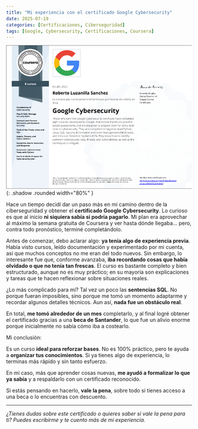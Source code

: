 ```yaml
---
title: "Mi experiencia con el certificado Google Cybersecurity"
date: 2025-07-19
categories: [Certificaciones, Ciberseguridad]
tags: [Google, Cybersecurity, Certificaciones, Coursera]
---
```


![Certificado Google Cybersecurity](/assets/img/certificados/certificado-google.png){: .shadow .rounded width="80%" }

Hace un tiempo decidí dar un paso más en mi camino dentro de la ciberseguridad y obtener el **certificado Google Cybersecurity**. Lo curioso es que al inicio **ni siquiera sabía si podría pagarlo**. Mi plan era aprovechar al máximo la semana gratuita de Coursera y ver hasta dónde llegaba… pero, contra todo pronóstico, terminé completándolo.

Antes de comenzar, debo aclarar algo: **ya tenía algo de experiencia previa**. Había visto cursos, leído documentación y experimentado por mi cuenta, así que muchos conceptos no me eran del todo nuevos. Sin embargo, lo interesante fue que, conforme avanzaba, **iba recordando cosas que había olvidado o que no tenía tan frescas**. El curso es bastante completo y bien estructurado, aunque no es muy práctico; en su mayoría son explicaciones y tareas que te hacen reflexionar sobre situaciones reales.

¿Lo más complicado para mí? Tal vez un poco las **sentencias SQL**. No porque fueran imposibles, sino porque me tomó un momento adaptarme y recordar algunos detalles técnicos. Aun así, **nada fue un obstáculo real**.

En total, **me tomó alrededor de un mes** completarlo, y al final logré obtener el certificado gracias a una **beca de Santander**, lo que fue un alivio enorme porque inicialmente no sabía cómo iba a costearlo.

Mi conclusión:

 Es un curso **ideal para reforzar bases**.
 No es 100% práctico, pero te ayuda a **organizar tus conocimientos**.
 Si ya tienes algo de experiencia, lo terminas más rápido y sin tanto esfuerzo.

En mi caso, más que aprender cosas nuevas, **me ayudó a formalizar lo que ya sabía** y a respaldarlo con un certificado reconocido.

Si estás pensando en hacerlo, **vale la pena**, sobre todo si tienes acceso a una beca o lo encuentras con descuento.

---

*¿Tienes dudas sobre este certificado o quieres saber si vale la pena para ti? Puedes escribirme y te cuento más de mi experiencia.*
